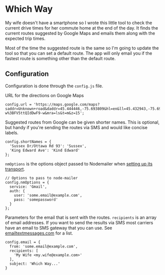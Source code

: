 Which Way
=========

My wife doesn't have a smartphone so I wrote this little tool to check the current drive times for her commute home at the end of the day.  It finds the current routes suggested by Google Maps and emails them along with the expected trip times.

Most of the time the suggested route is the same so I'm going to update the tool so that you can set a default route.  The app will only email you if the fastest route is something other than the default route.

Configuration
-------------

Configuration is done through the `config.js` file.

URL for the directions on Google Maps

    config.url = 'https://maps.google.com/maps?saddr=Unknown+road&daddr=45.444446,-75.693809&hl=en&ll=45.432943,-75.697002&spn=0.023611,0.034761&sll=45.437912,-75.69638&sspn=0.011804,0.017381&geocode=FYAgtQIdSOp8-w%3BFV5ttQIdDwF9-w&mra=ls&t=m&z=15';

Suggested routes from Google can be given shorter names.  This is optional, but handy if you're sending the routes via SMS and would like concise labels.

    config.shortNames = {
      'Sussex Dr/Ottawa Rd 93': 'Sussex',
      'King Edward Ave': 'Kind Edward'
    };

`nmOptions` is the options object passed to Nodemailer when [setting up its transport](https://github.com/andris9/Nodemailer#setting-up-a-transport-method).

    // Options to pass to node-mailer 
    config.nmOptions = {
      service: 'Gmail',
      auth: {
        user: 'some.email@example.com',
        pass: 'somepassword'
      }
    };

Parameters for the email that is sent with the routes.  `recipients` is an array of email addresses.  If you want to send the results via SMS most carriers have an email to SMS gateway that you can use.  See [emailtextmessages.com](http://www.emailtextmessages.com/) for a list.

    config.email = {
      from: 'some.email@example.com',
      recipients: [
        'My Wife <my.wife@example.com>'
      ],
      subject: 'Which Way...'
    }

